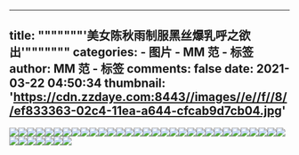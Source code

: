 
---
title: """""""'美女陈秋雨制服黑丝爆乳呼之欲出'"""""""
categories: 
    - 图片
    - MM 范 - 标签
author: MM 范 - 标签
comments: false
date: 2021-03-22 04:50:34
thumbnail: 'https://cdn.zzdaye.com:8443//images//e//f//8//ef833363-02c4-11ea-a644-cfcab9d7cb04.jpg'
---

<div>   
<img src="https://cdn.zzdaye.com:8443//images//e//f//8//ef833363-02c4-11ea-a644-cfcab9d7cb04.jpg" referrerpolicy="no-referrer"><img src="https://cdn.zzdaye.com:8443//images//e//f//8//ef83cfa2-02c4-11ea-a644-cfcab9d7cb04.jpg" referrerpolicy="no-referrer"><img src="https://cdn.zzdaye.com:8443//images//e//f//8//ef833362-02c4-11ea-a644-cfcab9d7cb04.jpg" referrerpolicy="no-referrer"><img src="https://cdn.zzdaye.com:8443//images//e//f//8//ef83f6b0-02c4-11ea-a644-cfcab9d7cb04.jpg" referrerpolicy="no-referrer"><img src="https://cdn.zzdaye.com:8443//images//e//f//8//ef83cfa3-02c4-11ea-a644-cfcab9d7cb04.jpg" referrerpolicy="no-referrer"><img src="https://cdn.zzdaye.com:8443//images//e//f//8//ef83cfa1-02c4-11ea-a644-cfcab9d7cb04.jpg" referrerpolicy="no-referrer"><img src="https://cdn.zzdaye.com:8443//images//e//f//8//ef835a72-02c4-11ea-a644-cfcab9d7cb04.jpg" referrerpolicy="no-referrer"><img src="https://cdn.zzdaye.com:8443//images//e//f//8//ef833360-02c4-11ea-a644-cfcab9d7cb04.jpg" referrerpolicy="no-referrer"><img src="https://cdn.zzdaye.com:8443//images//e//f//8//ef83cfa0-02c4-11ea-a644-cfcab9d7cb04.jpg" referrerpolicy="no-referrer"><img src="https://cdn.zzdaye.com:8443//images//e//f//8//ef835a71-02c4-11ea-a644-cfcab9d7cb04.jpg" referrerpolicy="no-referrer"><img src="https://cdn.zzdaye.com:8443//images//e//f//8//ef83a891-02c4-11ea-a644-cfcab9d7cb04.jpg" referrerpolicy="no-referrer"><img src="https://cdn.zzdaye.com:8443//images//e//f//8//ef835a70-02c4-11ea-a644-cfcab9d7cb04.jpg" referrerpolicy="no-referrer"><img src="https://cdn.zzdaye.com:8443//images//e//f//8//ef838182-02c4-11ea-a644-cfcab9d7cb04.jpg" referrerpolicy="no-referrer"><img src="https://cdn.zzdaye.com:8443//images//e//f//8//ef838180-02c4-11ea-a644-cfcab9d7cb04.jpg" referrerpolicy="no-referrer"><img src="https://cdn.zzdaye.com:8443//images//e//f//8//ef838181-02c4-11ea-a644-cfcab9d7cb04.jpg" referrerpolicy="no-referrer"><img src="https://cdn.zzdaye.com:8443//images//e//f//8//ef83a890-02c4-11ea-a644-cfcab9d7cb04.jpg" referrerpolicy="no-referrer"><img src="https://cdn.zzdaye.com:8443//images//e//f//8//ef833361-02c4-11ea-a644-cfcab9d7cb04.jpg" referrerpolicy="no-referrer"><img src="https://cdn.zzdaye.com:8443//images//e//f//8//ef82e541-02c4-11ea-a644-cfcab9d7cb04.jpg" referrerpolicy="no-referrer"><img src="https://cdn.zzdaye.com:8443//images//e//f//8//ef830c54-02c4-11ea-a644-cfcab9d7cb04.jpg" referrerpolicy="no-referrer"><img src="https://cdn.zzdaye.com:8443//images//e//f//8//ef82be33-02c4-11ea-a644-cfcab9d7cb04.jpg" referrerpolicy="no-referrer"><img src="https://cdn.zzdaye.com:8443//images//e//f//8//ef827010-02c4-11ea-a644-cfcab9d7cb04.jpg" referrerpolicy="no-referrer"><img src="https://cdn.zzdaye.com:8443//images//e//f//8//ef830c53-02c4-11ea-a644-cfcab9d7cb04.jpg" referrerpolicy="no-referrer"><img src="https://cdn.zzdaye.com:8443//images//e//f//8//ef830c51-02c4-11ea-a644-cfcab9d7cb04.jpg" referrerpolicy="no-referrer"><img src="https://cdn.zzdaye.com:8443//images//e//f//8//ef830c52-02c4-11ea-a644-cfcab9d7cb04.jpg" referrerpolicy="no-referrer"><img src="https://cdn.zzdaye.com:8443//images//e//f//8//ef82e543-02c4-11ea-a644-cfcab9d7cb04.jpg" referrerpolicy="no-referrer"><img src="https://cdn.zzdaye.com:8443//images//e//f//8//ef827011-02c4-11ea-a644-cfcab9d7cb04.jpg" referrerpolicy="no-referrer"><img src="https://cdn.zzdaye.com:8443//images//e//f//8//ef82e542-02c4-11ea-a644-cfcab9d7cb04.jpg" referrerpolicy="no-referrer"><img src="https://cdn.zzdaye.com:8443//images//e//f//8//ef827012-02c4-11ea-a644-cfcab9d7cb04.jpg" referrerpolicy="no-referrer"><img src="https://cdn.zzdaye.com:8443//images//e//f//8//ef82be34-02c4-11ea-a644-cfcab9d7cb04.jpg" referrerpolicy="no-referrer"><img src="https://cdn.zzdaye.com:8443//images//e//f//8//ef82e540-02c4-11ea-a644-cfcab9d7cb04.jpg" referrerpolicy="no-referrer"><img src="https://cdn.zzdaye.com:8443//images//e//f//8//ef829722-02c4-11ea-a644-cfcab9d7cb04.jpg" referrerpolicy="no-referrer"><img src="https://cdn.zzdaye.com:8443//images//e//f//8//ef829723-02c4-11ea-a644-cfcab9d7cb04.jpg" referrerpolicy="no-referrer"><img src="https://cdn.zzdaye.com:8443//images//e//f//8//ef82be32-02c4-11ea-a644-cfcab9d7cb04.jpg" referrerpolicy="no-referrer"><img src="https://cdn.zzdaye.com:8443//images//e//f//8//ef830c50-02c4-11ea-a644-cfcab9d7cb04.jpg" referrerpolicy="no-referrer"><img src="https://cdn.zzdaye.com:8443//images//e//f//8//ef82be31-02c4-11ea-a644-cfcab9d7cb04.jpg" referrerpolicy="no-referrer"><img src="https://cdn.zzdaye.com:8443//images//e//f//8//ef829720-02c4-11ea-a644-cfcab9d7cb04.jpg" referrerpolicy="no-referrer"><img src="https://cdn.zzdaye.com:8443//images//e//f//8//ef82be30-02c4-11ea-a644-cfcab9d7cb04.jpg" referrerpolicy="no-referrer"><img src="https://cdn.zzdaye.com:8443//images//e//f//8//ef829721-02c4-11ea-a644-cfcab9d7cb04.jpg" referrerpolicy="no-referrer">  
</div>
            